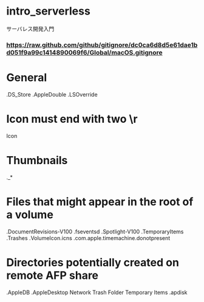 # intro_serverless
サーバレス開発入門
### https://raw.github.com/github/gitignore/dc0ca6d8d5e61dae1bd051f9a99c1414890069f6/Global/macOS.gitignore

# General
.DS_Store
.AppleDouble
.LSOverride

# Icon must end with two \r
Icon

# Thumbnails
._*

# Files that might appear in the root of a volume
.DocumentRevisions-V100
.fseventsd
.Spotlight-V100
.TemporaryItems
.Trashes
.VolumeIcon.icns
.com.apple.timemachine.donotpresent

# Directories potentially created on remote AFP share
.AppleDB
.AppleDesktop
Network Trash Folder
Temporary Items
.apdisk


